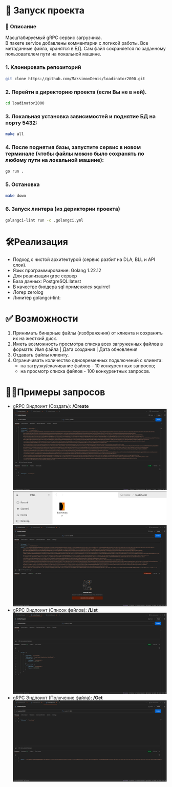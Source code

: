 # 🚀 Запуск проекта

### 🚧 Описание
   Масштабируемый gRPC сервис загрузчика.   
   В пакете service добавлены комментарии с логикой работы.
   Все метаданные файла, хранятся в БД. Сам файл сохраняется по заданному пользователем пути на локальной машине.  

### 1. Клонировать репозиторий
```bash   
git clone https://github.com/MaksimovDenis/loadinator2000.git
```
### 2. Перейти в директорию проекта (если Вы не в ней).  
```bash  
cd loadinator2000 
```  
### 3. Локальная установка зависимостей и поднятие БД на порту 5432:  
```bash      
make all
```  
### 4. После поднятия базы, запустите сервис в новом терминале (чтобы файлы можно было сохранять по любому пути на локальной машине):  
```bash      
go run .
```  
### 5. Остановка  
```bash      
make down
```
### 6. Запуск линтера (из дериктории проекта)
```bash
golangci-lint run -c .golangci.yml
```

# 🛠Реализация  
- Подход с чистой архитектурой (сервис разбит на DLA, BLL и API слои).  
- Язык программирование: Golang 1.22.12  
- Для реализации grpc сервер 
- База данных: PostgreSQL:latest
- В качестве билдера sql применялся squirrel 
- Логер zerolog   
- Линитер golangci-lint:  

# ✅ Возможности  
1. Принимать бинарные файлы (изображения) от клиента и сохранять их на жесткий диск.  
2. Иметь возможность просмотра списка всех загруженных файлов в формате: Имя файла | Дата создания | Дата обновления
3. Отдавать файлы клиенту.  
4. Ограничивать количество одновременных подключений с клиента:    
    - на загрузку/скачивание файлов - 10 конкурентных запросов;  
    - на просмотр списка файлов - 100 конкурентных запросов.  

# 🧑‍💻Примеры запросов 
 - gRPC Эндпоинт (Создать): **/Create**
   ![Доабвление файла](images/1.png)  
   ![Проверка сохранённого файла](images/2.png)  
   ![Некорректное имя](images/5.png) 
 - gRPC Эндпоинт (Cписок файлов): **/List**  
   ![Получение списка файлов](images/3.png) 
 - gRPC Эндпоинт (Получение файла): **/Get**  
   ![Получение файла](images/4.png) 
